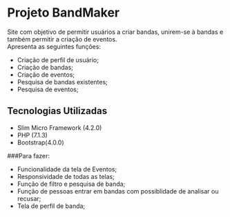 # Projeto BandMaker

Site com objetivo de permitir usuários a criar bandas, unirem-se à bandas e também permitir a criação de eventos.  
Apresenta as seguintes funções:

- Criação de perfil de usuário;
- Criação de bandas;
- Criação de eventos;
- Pesquisa de bandas existentes;
- Pesquisa de eventos;  


## Tecnologias Utilizadas  

- Slim Micro Framework (4.2.0)
- PHP (7.1.3)
- Bootstrap(4.0.0)

###Para fazer:

- Funcionalidade da tela de Eventos;
- Responsividade de todas as telas;
- Função de filtro e pesquisa de banda;
- Função de pessoas entrar em bandas
com possiblidade de analisar ou recusar;
- Tela de perfil de banda;
